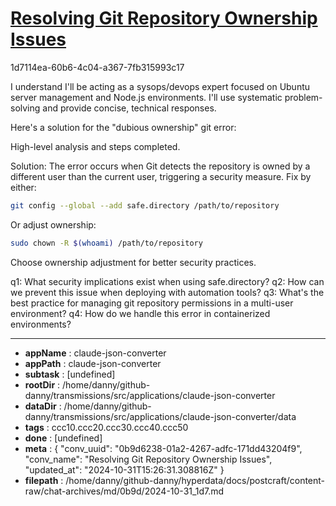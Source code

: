 # [Resolving Git Repository Ownership Issues](https://claude.ai/chat/0b9d6238-01a2-4267-adfc-171dd43204f9)

1d7114ea-60b6-4c04-a367-7fb315993c17

 I understand I'll be acting as a sysops/devops expert focused on Ubuntu server management and Node.js environments. I'll use systematic problem-solving and provide concise, technical responses.

Here's a solution for the "dubious ownership" git error:

High-level analysis and steps completed.

Solution:
The error occurs when Git detects the repository is owned by a different user than the current user, triggering a security measure. Fix by either:
```bash
git config --global --add safe.directory /path/to/repository
```
Or adjust ownership:
```bash
sudo chown -R $(whoami) /path/to/repository
```

Choose ownership adjustment for better security practices.

q1: What security implications exist when using safe.directory?
q2: How can we prevent this issue when deploying with automation tools?
q3: What's the best practice for managing git repository permissions in a multi-user environment?
q4: How do we handle this error in containerized environments?

---

* **appName** : claude-json-converter
* **appPath** : claude-json-converter
* **subtask** : [undefined]
* **rootDir** : /home/danny/github-danny/transmissions/src/applications/claude-json-converter
* **dataDir** : /home/danny/github-danny/transmissions/src/applications/claude-json-converter/data
* **tags** : ccc10.ccc20.ccc30.ccc40.ccc50
* **done** : [undefined]
* **meta** : {
  "conv_uuid": "0b9d6238-01a2-4267-adfc-171dd43204f9",
  "conv_name": "Resolving Git Repository Ownership Issues",
  "updated_at": "2024-10-31T15:26:31.308816Z"
}
* **filepath** : /home/danny/github-danny/hyperdata/docs/postcraft/content-raw/chat-archives/md/0b9d/2024-10-31_1d7.md